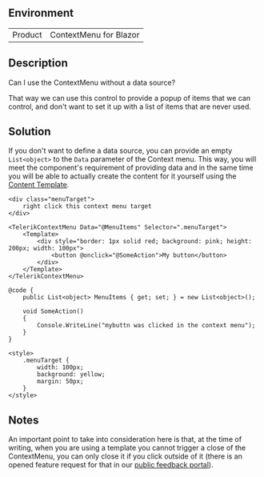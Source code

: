 
## Environment
<table>
<tbody>
<tr>
<td>Product</td>
<td>ContextMenu for Blazor</td>
</tr>
</tbody>
</table>

## Description
Can I use the ContextMenu without a data source?

That way we can use this control to provide a popup of items that we can control, and don't want to set it up with a list of items that are never used.

## Solution

If you don't want to define a data source, you can provide an empty `List<object>` to the `Data` parameter of the Context menu. This way, you will meet the component's requirement of providing data and in the same time you will be able to actually create the content for it yourself using the [Content Template](slug:contextmenu-content-template).

````RAZOR
<div class="menuTarget">
    right click this context menu target
</div>

<TelerikContextMenu Data="@MenuItems" Selector=".menuTarget">
    <Template>
        <div style="border: 1px solid red; background: pink; height: 200px; width: 100px">
            <button @onclick="@SomeAction">My button</button>
        </div>
    </Template>
</TelerikContextMenu>

@code {
    public List<object> MenuItems { get; set; } = new List<object>();

    void SomeAction()
    {
        Console.WriteLine("mybuttn was clicked in the context menu");
    }
}

<style>
    .menuTarget {
        width: 100px;
        background: yellow;
        margin: 50px;
    }
</style>
````

## Notes

An important point to take into consideration here is that, at the time of writing, when you are using a template you cannot trigger a close of the ContextMenu, you can only close it if you click outside of it (there is an opened feature request for that in our [public feedback portal](https://feedback.telerik.com/blazor/1497622-add-hide-and-or-hideasync-method-to-contextmenu)).
